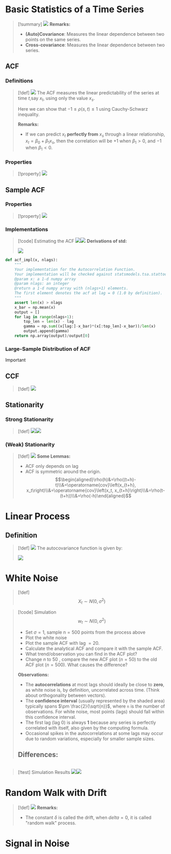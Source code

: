 # Basic Statistics of a Time Series
> [!summary]
> ![](ARMA.assets/image-20240920110304183.png)
> **Remarks:**
> - **(Auto)Covariance**: Measures the linear dependence between two points on the same series.
> - **Cross-covariance**: Measures the linear dependence between two series.



## ACF
### Definitions
> [!def]
> ![](ARMA.assets/image-20240920110712706.png)
> The ACF measures the linear predictability of the series at time $t$,say $x_t$, using only the value $x_s$.
> 
> Here we can show that $-1\leq \rho(s,t)\leq 1$ using Cauchy-Schwarz inequality.
> 
> **Remarks:** 
> - If we can predict $x_t$ **perfectly from** $x_s$ through a linear relationship, $x_{t}= \beta_{0}+ \beta_1x_s$, then the correlation will be $+1$ when $\beta_{1}> 0$, and $-1$ when $\beta_{1}< 0$.
> 



### Properties
> [!property] 
> ![](Basic_Time_Series.assets/image-20240920123047699.png)



## Sample ACF
### Properties
> [!property]
> ![](Basic_Time_Series.assets/image-20240920124009761.png)







### Implementations
> [!code] Estimating the ACF
> ![](Basic_Time_Series.assets/image-20240920114831085.png)![](Basic_Time_Series.assets/image-20240920120814714.png)
> **Derivations of std:** 
> 
> ![](Basic_Time_Series.assets/image-20240920123426865.png)
```python
def acf_impl(x, nlags):
    """
    Your implementation for the Autocorrelation Function.
    Your implementation will be checked against statsmodels.tsa.stattools.acf.
    @param x: a 1-d numpy array
    @param nlags: an integer
    @return a 1-d numpy array with (nlags+1) elements. 
    The first element denotes the acf at lag = 0 (1.0 by definition).
    """
    assert len(x) > nlags
    x_bar = np.mean(x)
    output = []
    for lag in range(nlags+1):
        top_len = len(x) - lag
        gamma = np.sum((x[lag:]-x_bar)*(x[:top_len]-x_bar))/len(x)
        output.append(gamma)
    return np.array(output)/output[0]
```



### Large-Sample Distribution of ACF
> [!important]
> 


## CCF
> [!def]
> ![](ARMA.assets/image-20240920110837032.png)




## Stationarity
### Strong Stationarity
> [!def]
> ![](ARMA.assets/image-20240920112526245.png)![](ARMA.assets/image-20240920112439342.png)


### (Weak) Stationarity
> [!def]
> ![](ARMA.assets/image-20240920112353559.png)
> **Some Lemmas:**
> - ACF only depends on lag
> - ACF is symmetric around the origin. $$\begin{aligned}\rho(h)&=\rho((t+h)-t)\\&=\operatorname{cov}\left(x_{t+h}, x_t\right)\\&=\operatorname{cov}\left(x_t, x_{t+h}\right)\\&=\rho(t-(t+h))\\&=\rho(-h)\end{aligned}$$


# Linear Process
## Definition
> [!def]
> ![](Basic_Time_Series.assets/image-20240920123647775.png)
> The autocovariance function is given by:
> 
> ![](Basic_Time_Series.assets/image-20240920123639569.png)









# White Noise
> [!def]
> $$X_t \sim N\left(0, \sigma^2\right)$$

> [!code] Simulation
> $$w_t \sim N\left(0, \sigma^2\right)$$
> - Set $\sigma=1$, sample $\mathrm{n}=500$ points from the process above
> - Plot the white noise
> - Plot the sample ACF with lag $=20$.
> - Calculate the analytical ACF and compare it with the sample ACF.
> - What trend/observation you can find in the ACF plot?
> - Change $n$ to 50 , compare the new ACF plot $(n=50)$ to the old ACF plot $(n=500)$. What causes the difference?
> 
> **Observations:**
> - The **autocorrelations** at most lags should ideally be close to **zero**, as white noise is, by definition, uncorrelated across time. (Think about orthogonality between vectors).
> - The **confidence interval** (usually represented by the shaded area) typically spans $\pm \frac{2}{\sqrt{n}}$, where `n` is the number of observations. For white noise, most points (lags) should fall within this confidence interval.
> - The first lag (lag 0) is always **1** because any series is perfectly correlated with itself, also given by the computing formula.
> - Occasional spikes in the autocorrelations at some lags may occur due to random variations, especially for smaller sample sizes.
> 
> **Differences:**
> - 
> 
```python

```
> [!test] Simulation Results
> ![](Basic_Time_Series.assets/image-20240920121326787.png)![](Basic_Time_Series.assets/image-20240920121358735.png)

# Random Walk with Drift
> [!def]
> ![](Basic_Time_Series.assets/image-20240920114140476.png)
> **Remarks:**
> - The constant $\delta$ is called the drift, when $delta = 0$, it is called "random walk" process.



# Signal in Noise
